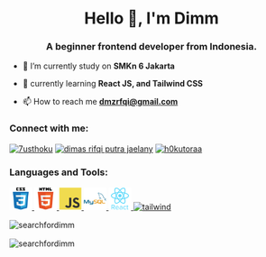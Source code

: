 <h1 align="center">Hello 👋, I'm Dimm</h1>
<h3 align="center">A beginner frontend developer from Indonesia.</h3>

- 🏫 I’m currently study on **SMKn 6 Jakarta**

- 🌱 currently learning **React JS, and Tailwind CSS**

- 📫 How to reach me **dmzrfqi@gmail.com**

<h3 align="left">Connect with me:</h3>
<p align="left">
<a href="https://twitter.com/7usthoku" target="blank"><img align="center" src="https://raw.githubusercontent.com/rahuldkjain/github-profile-readme-generator/master/src/images/icons/Social/twitter.svg" alt="7usthoku" height="30" width="40" /></a>
<a href="https://linkedin.com/in/dimas rifqi putra jaelany" target="blank"><img align="center" src="https://raw.githubusercontent.com/rahuldkjain/github-profile-readme-generator/master/src/images/icons/Social/linked-in-alt.svg" alt="dimas rifqi putra jaelany" height="30" width="40" /></a>
<a href="https://instagram.com/h0kutoraa" target="blank"><img align="center" src="https://raw.githubusercontent.com/rahuldkjain/github-profile-readme-generator/master/src/images/icons/Social/instagram.svg" alt="h0kutoraa" height="30" width="40" /></a>
</p>

<h3 align="left">Languages and Tools:</h3>
<p align="left"> <a href="https://www.w3schools.com/css/" target="_blank" rel="noreferrer"> <img src="https://raw.githubusercontent.com/devicons/devicon/master/icons/css3/css3-original-wordmark.svg" alt="css3" width="40" height="40"/> </a> <a href="https://www.w3.org/html/" target="_blank" rel="noreferrer"> <img src="https://raw.githubusercontent.com/devicons/devicon/master/icons/html5/html5-original-wordmark.svg" alt="html5" width="40" height="40"/> </a> <a href="https://developer.mozilla.org/en-US/docs/Web/JavaScript" target="_blank" rel="noreferrer"> <img src="https://raw.githubusercontent.com/devicons/devicon/master/icons/javascript/javascript-original.svg" alt="javascript" width="40" height="40"/> </a> <a href="https://www.mysql.com/" target="_blank" rel="noreferrer"> <img src="https://raw.githubusercontent.com/devicons/devicon/master/icons/mysql/mysql-original-wordmark.svg" alt="mysql" width="40" height="40"/> </a> <a href="https://reactjs.org/" target="_blank" rel="noreferrer"> <img src="https://raw.githubusercontent.com/devicons/devicon/master/icons/react/react-original-wordmark.svg" alt="react" width="40" height="40"/> </a> <a href="https://tailwindcss.com/" target="_blank" rel="noreferrer"> <img src="https://www.vectorlogo.zone/logos/tailwindcss/tailwindcss-icon.svg" alt="tailwind" width="40" height="40"/> </a> </p>

<p><img align="center" src="https://github-readme-stats.vercel.app/api/top-langs?username=searchfordimm&show_icons=true&theme=dark&locale=en&layout=compact" alt="searchfordimm" /></p>

<p><img align="center" src="https://github-readme-streak-stats.herokuapp.com/?user=searchfordimm&theme=dark" alt="searchfordimm" /></p>
